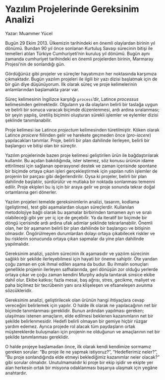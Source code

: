 # Yazılım Projelerinde Gereksinim Analizi

Yazar: Muammer Yücel

Bugün 29 Ekim 2013. Ülkemizin tarihindeki en önemli olaylardan birinin yıl dönümü. Bundan 90 yıl önce sonlanan Kurtuluş 
Savaşı sürecinin bitişi ile temelleri atılan Türkiye Cumhuriyeti’nin kuruluş yıl dönümü. Bugün aynı zamanda cumhuriyet 
tarihindeki en önemli projelerden birinin, Marmaray Projesi’nin de sonlandığı gün.

Gördüğünüz gibi projeler ve süreçler hayatımızın her noktasında karşımıza çıkmaktadır. Bugün yazılım projeleri ile ilgili 
bir yazı dizisi başlatmak için de bir gün diye düşünüyorum. İlk olarak süreç ve proje kelimelerinin anlamlarından 
başlamakta yarar var.

Süreç kelimesinin İngilizce karşılığı `process`’dir, Latince *processus* kelimesinden gelmektedir. Olguların ya da olayların
belirli bir taslağa uygun ve belirli bir sonuca varacak biçimde düzenlenmesi, ardı ardına sıralanması; bir şeyin yapılış, 
üretiliş biçimini oluşturan sürekli işlemler ve eylemler dizisi şeklinde tanımlanabilir.

Proje kelimesi ise Latince *projectum* kelimesinden türetilmiştir. Köken olarak Latince *proicere* fiilinden gelir ve 
harekete geçmeden önce (*pro-iacere*) yapılacakları tanımlar. Proje, belirli bir plan dahilinde ilerleyen, belirli bir 
başlangıcı ve bitişi olan bir süreçtir.

Yazılım projelerinde bazen proje kelimesi geliştirilen ürün ile bağdaştırılarak kullanılır. Bu açıdan bakıldığında, ister 
istemez, söz konusu ürünün idame ettirilmesi için sağlanan operasyonel destek ve zaman içerisinde spontane bir biçimde 
ortaya çıkan işleri gerçekleştirmek için yapılan rutin işlemler de projenin bir parçası gibi değerlendirilir. Oysa ki 
projeler, belirli bir plan dahilinde başlatılır, sürdürülür ve mutlaka bir noktada sonlanması temenni edilir. Proje ekipleri
bu iş için bir araya gelir ve proje sonunda tekrar doğal ortamlarına geri dönerler.

Yazılım projeleri temelde gereksinimlerin analizi, tasarım, kodlama (geliştirme), test gibi aşamalardan oluşan süreçlerdir. 
Kullanılan metodolojiye bağlı olarak bu aşamalar birbirinden tamamen ayrı ve sıralı olabileceği gibi yer yer iç içe de 
geçebilir. Ya da iteratif bir biçimde bir döngü içerisinde ardı ardına ufak adımlar şeklinde tekrarlanabilir. Önemli olan,
her bir aşamanın belirli bir plan dahilinde bir başlangıcı ve bitişinin olmasıdır. Öngörülmeyen durumlardan dolayı ortaya 
çıkabilecek riskler ve bu risklerin sonucunda ortaya çıkan sapmalar da yine plan dahilinde yapılmalıdır.

Gereksinim analizi, yazılım sürecinin ilk aşamasıdır ve yazılım sürecinin sağlıklı bir şekilde ilerleyebilmesi için hayati
bir öneme sahiptir. Öte yandan çoğu zaman en çok ihmal edilen aşama da budur. Bu ihmalin sonuçları genellikle projenin 
ilerleyen safhalarında, geri dönüşün zor olduğu yerlerde ortaya çıkar ve çoğu zaman kendini Murphy adıyla tanıtarak sinsice
ekibe dahil olur. Ekibe katkısı; fazla mesai, baş ağrısı, stres, gecikme, maliyet ve paha biçilmez bir tecrübenin yanı 
sıra klişeleşen ve efsaneleşen avunma sözcükleridir.

Gereksinim analizi, geliştirilecek olan ürünün hangi ihtiyaçlara cevap vereceğini belirlemek için yapılır. O halde ilk 
olarak ne yapılacağının net bir biçimde tanımlanması gereklidir. Bunun ardından yapılması gereken; ulaşılması istenen 
amaçların, elde edilmesi beklenen kazanımların net bir şekilde belirlenmesidir. Hedefi belirli olmayan bir gemiye hiçbir
rüzgar yardım edemez. Ayrıca projede rol alacak tüm paydaşların ortak müştereklerde buluşmaları için projenin ne olduğunun 
ve amaçlarının net bir şekilde tanımlanması gereklidir.

O halde projeye başlamadan önce, ilk olarak kendi kendimize sormamız gereken sorular: “Bu proje ile ne yapmak istiyoruz?”, 
“Hedeflerimiz neler?”, “Bu proje sonlandığında elde etmeyi beklediğimiz kazanımlar neler olacak?” gibi sorular olmalıdır.
Unutulmamalıdır ki proje bir ekip işidir ve ekipte yer alan herkesin ortak bir misyona odaklanması başarıya ulaşmak için 
yegâne anahtardır.
